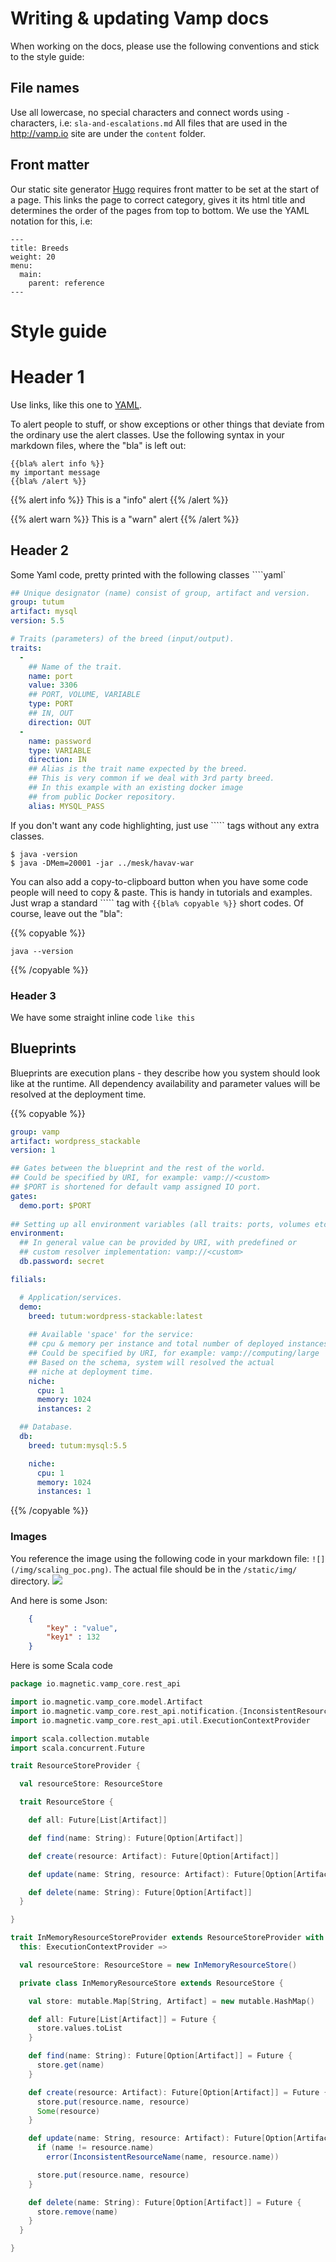 # Writing & updating Vamp docs

When working on the docs, please use the following conventions and stick to the style guide:

## File names

Use all lowercase, no special characters and connect words using `-` characters, i.e: `sla-and-escalations.md`
All files that are used in the http://vamp.io site are under the `content` folder.

## Front matter

Our static site generator [Hugo](http://gohugo.io) requires front matter to be set at the start of a page.
This links the page to correct category, gives it its html title and determines the order of the pages from top to bottom.
We use the YAML notation for this, i.e:

```
---
title: Breeds
weight: 20
menu:
  main:
    parent: reference
---
```




# Style guide

# Header 1

Use links, like this one to [YAML](http://en.wikipedia.org/wiki/YAML).  

To alert people to stuff, or show exceptions or other things that deviate from the ordinary use the
alert classes. Use the following syntax in your markdown files, where the "bla" is left out: 

```
{{bla% alert info %}}
my important message
{{bla% /alert %}}
```
{{% alert info %}}
This is a "info" alert
{{% /alert %}}

{{% alert warn %}}
This is a "warn" alert
{{% /alert %}}




## Header 2

Some Yaml code, pretty printed with the following classes ````yaml`

```yaml
## Unique designator (name) consist of group, artifact and version.
group: tutum
artifact: mysql
version: 5.5

# Traits (parameters) of the breed (input/output).
traits:
  -
    ## Name of the trait.
    name: port
    value: 3306
    ## PORT, VOLUME, VARIABLE
    type: PORT
    ## IN, OUT
    direction: OUT
  -
    name: password
    type: VARIABLE
    direction: IN
    ## Alias is the trait name expected by the breed.
    ## This is very common if we deal with 3rd party breed.
    ## In this example with an existing docker image
    ## from public Docker repository.
    alias: MYSQL_PASS
```

If you don't want any code highlighting, just use ````` tags without any extra classes.

```
$ java -version
$ java -DMem=20001 -jar ../mesk/havav-war
```

You can also add a copy-to-clipboard button when you have some code people will need to copy & paste.
This is handy in tutorials and examples. Just wrap a standard ````` tag with `{{bla% copyable %}}`
short codes. Of course, leave out the "bla":

{{% copyable %}}
```
java --version
```
{{% /copyable %}}

### Header 3

We have some straight inline code `like this`

## Blueprints

Blueprints are execution plans - they describe how you system should look like at the runtime. All dependency availability and parameter values will be resolved at the deployment time. 

{{% copyable %}}
```yaml
group: vamp
artifact: wordpress_stackable
version: 1

## Gates between the blueprint and the rest of the world.
## Could be specified by URI, for example: vamp://<custom>
## $PORT is shortened for default vamp assigned IO port.
gates:
  demo.port: $PORT
  
## Setting up all environment variables (all traits: ports, volumes etc.)
environment:
  ## In general value can be provided by URI, with predefined or 
  ## custom resolver implementation: vamp://<custom>
  db.password: secret

filials:

  # Application/services.
  demo:
    breed: tutum:wordpress-stackable:latest
    
    ## Available 'space' for the service: 
    ## cpu & memory per instance and total number of deployed instances.
    ## Could be specified by URI, for example: vamp://computing/large
    ## Based on the schema, system will resolved the actual 
    ## niche at deployment time.
    niche:
      cpu: 1
      memory: 1024
      instances: 2

  ## Database.
  db:
    breed: tutum:mysql:5.5

    niche:
      cpu: 1
      memory: 1024
      instances: 1
```
{{% /copyable %}}


### Images

You reference the image using the following code in your
markdown file: `![](/img/scaling_poc.png)`. The actual file should be in the `/static/img/` directory.
![](/img/service_chain.png)



And here is some Json:

```json
    {
        "key" : "value",
        "key1" : 132
    } 
```

Here is some Scala code

```scala
package io.magnetic.vamp_core.rest_api

import io.magnetic.vamp_core.model.Artifact
import io.magnetic.vamp_core.rest_api.notification.{InconsistentResourceName, RestApiNotificationProvider}
import io.magnetic.vamp_core.rest_api.util.ExecutionContextProvider

import scala.collection.mutable
import scala.concurrent.Future

trait ResourceStoreProvider {

  val resourceStore: ResourceStore

  trait ResourceStore {

    def all: Future[List[Artifact]]

    def find(name: String): Future[Option[Artifact]]

    def create(resource: Artifact): Future[Option[Artifact]]

    def update(name: String, resource: Artifact): Future[Option[Artifact]]

    def delete(name: String): Future[Option[Artifact]]
  }

}

trait InMemoryResourceStoreProvider extends ResourceStoreProvider with RestApiNotificationProvider {
  this: ExecutionContextProvider =>

  val resourceStore: ResourceStore = new InMemoryResourceStore()

  private class InMemoryResourceStore extends ResourceStore {

    val store: mutable.Map[String, Artifact] = new mutable.HashMap()

    def all: Future[List[Artifact]] = Future {
      store.values.toList
    }

    def find(name: String): Future[Option[Artifact]] = Future {
      store.get(name)
    }

    def create(resource: Artifact): Future[Option[Artifact]] = Future {
      store.put(resource.name, resource)
      Some(resource)
    }

    def update(name: String, resource: Artifact): Future[Option[Artifact]] = Future {
      if (name != resource.name)
        error(InconsistentResourceName(name, resource.name))

      store.put(resource.name, resource)
    }

    def delete(name: String): Future[Option[Artifact]] = Future {
      store.remove(name)
    }
  }

}
```